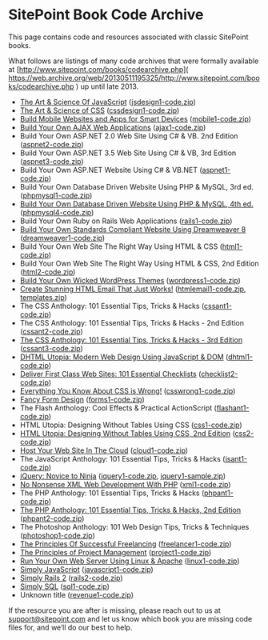 # SitePoint Book Code Archive
This page contains code and resources associated with classic
SitePoint books.

What follows are listings of many code archives that were formally
available at [http://www.sitepoint.com/books/codearchive.php](
https://web.archive.org/web/20130511195325/http://www.sitepoint.com/books/codearchive.php
) up until late 2013.


* [The Art & Science Of JavaScript](https://www.sitepoint.com/premium/books/the-art-science-of-javascript/) ([jsdesign1-code.zip](the_art_and_science_of_javascript/jsdesign1-code.zip))
* [The Art & Science of CSS](https://www.sitepoint.com/premium/books/the-art-science-of-css/) ([cssdesign1-code.zip](the_art_and_science_of_css/cssdesign1-code.zip))
* [Build Mobile Websites and Apps for Smart Devices](https://www.sitepoint.com/premium/books/build-mobile-websites-and-apps-for-smart-devices/) ([mobile1-code.zip](build_mobile_websites_and_apps_for_smart_devices/mobile1-code.zip))
* [Build Your Own AJAX Web Applications](https://www.sitepoint.com/premium/books/build-your-own-ajax-web-applications/) ([ajax1-code.zip](build_your_own_ajax_web_applications/ajax1-code.zip))
* Build Your Own ASP.NET 2.0 Web Site Using C# & VB. 2nd Edition ([aspnet2-code.zip](build_your_own_asp.net_2.0_web_site_using_c_sharp_and_vb._2nd_edition/aspnet2-code.zip))
* Build Your Own ASP.NET 3.5 Web Site Using C# & VB, 3rd Edition ([aspnet3-code.zip](build_your_own_asp.net_3.5_web_site_using_c_sharp_and_vb,_3rd_edition/aspnet3-code.zip))
* Build Your Own ASP.NET Website Using C# & VB.NET ([aspnet1-code.zip](build_your_own_asp.net_website_using_c_sharp_and_vb.net/aspnet1-code.zip))
* Build Your Own Database Driven Website Using PHP & MySQL, 3rd ed. ([phpmysql1-code.zip](build_your_own_database_driven_website_using_php_and_mysql,_3rd_ed./phpmysql1-code.zip))
* [Build Your Own Database Driven Website Using PHP & MySQL, 4th ed.](https://www.sitepoint.com/premium/books/build-your-own-database-driven-web-site-using-php-mysql-4th-edition/) ([phpmysql4-code.zip](build_your_own_database_driven_website_using_php_and_mysql,_4th_ed./phpmysql4-code.zip))
* Build Your Own Ruby on Rails Web Applications ([rails1-code.zip](build_your_own_ruby_on_rails_web_applications/rails1-code.zip))
* [Build Your Own Standards Compliant Website Using Dreamweaver 8](https://www.sitepoint.com/premium/books/build-your-own-standards-compliant-website-using-dreamweaver-8/) ([dreamweaver1-code.zip](build_your_own_standards_compliant_website_using_dreamweaver_8/dreamweaver1-code.zip))
* Build Your Own Web Site The Right Way Using HTML & CSS ([html1-code.zip](build_your_own_web_site_the_right_way_using_html_and_css/html1-code.zip))
* Build Your Own Web Site The Right Way Using HTML & CSS, 2nd Edition ([html2-code.zip](build_your_own_web_site_the_right_way_using_html_and_css,_2nd_edition/html2-code.zip))
* [Build Your Own Wicked WordPress Themes](https://www.sitepoint.com/premium/books/build-your-own-wicked-wordpress-themes/) ([wordpress1-code.zip](build_your_own_wicked_wordpress_themes/wordpress1-code.zip))
* [Create Stunning HTML Email That Just Works!](https://www.sitepoint.com/premium/books/create-stunning-html-email-that-just-works/) ([htmlemail1-code.zip](create_stunning_html_email_that_just_works/htmlemail1-code.zip), [templates.zip](create_stunning_html_email_that_just_works/templates.zip))
* The CSS Anthology: 101 Essential Tips, Tricks & Hacks ([cssant1-code.zip](the_css_anthology-101_essential_tips,_tricks_and_hacks/cssant1-code.zip))
* The CSS Anthology: 101 Essential Tips, Tricks & Hacks - 2nd Edition ([cssant2-code.zip](the_css_anthology-101_essential_tips,_tricks_and_hacks_-_2nd_edition/cssant2-code.zip))
* [The CSS Anthology: 101 Essential Tips, Tricks & Hacks - 3rd Edition](https://www.sitepoint.com/premium/books/the-css-anthology-101-essential-tips-tricks-hacks-3rd-edition/) ([cssant3-code.zip](the_css_anthology-101_essential_tips,_tricks_and_hacks_-_3rd_edition/cssant3-code.zip))
* [DHTML Utopia: Modern Web Design Using JavaScript & DOM](https://www.sitepoint.com/premium/books/dhtml-utopia-modern-web-design-using-javascript-dom/) ([dhtml1-code.zip](dhtml_utopia-modern_web_design_using_javascript_and_dom/dhtml1-code.zip))
* [Deliver First Class Web Sites: 101 Essential Checklists](https://www.sitepoint.com/premium/books/deliver-first-class-websites-101-essential-checklists/) ([checklist2-code.zip](deliver_first_class_web_sites-101_essential_checklists/checklist2-code.zip))
* [Everything You Know About CSS is Wrong!](https://www.sitepoint.com/premium/books/everything-you-know-about-css-is-wrong/) ([csswrong1-code.zip](everything_you_know_about_css_is_wrong/csswrong1-code.zip))
* [Fancy Form Design](https://www.sitepoint.com/premium/books/fancy-form-design/) ([forms1-code.zip](fancy_form_design/forms1-code.zip))
* The Flash Anthology: Cool Effects & Practical ActionScript ([flashant1-code.zip](the_flash_anthology-cool_effects_and_practical_actionscript/flashant1-code.zip))
* HTML Utopia: Designing Without Tables Using CSS ([css1-code.zip](html_utopia-designing_without_tables_using_css/css1-code.zip))
* [HTML Utopia: Designing Without Tables Using CSS, 2nd Edition](https://www.sitepoint.com/premium/books/html-utopia-designing-without-tables-using-css-2nd-edition/) ([css2-code.zip](html_utopia-designing_without_tables_using_css,_2nd_edition/css2-code.zip))
* [Host Your Web Site In The Cloud](https://www.sitepoint.com/premium/books/host-your-web-site-in-the-cloud-amazon-web-services-made-easy/) ([cloud1-code.zip](host_your_web_site_in_the_cloud/cloud1-code.zip))
* The JavaScript Anthology: 101 Essential Tips, Tricks & Hacks ([jsant1-code.zip](the_javascript_anthology-101_essential_tips,_tricks_and_hacks/jsant1-code.zip))
* [jQuery: Novice to Ninja](https://www.sitepoint.com/premium/books/jquery-novice-to-ninja/) ([jquery1-code.zip](jquery-novice_to_ninja/jquery1-code.zip), [jquery1-sample.zip](jquery-novice_to_ninja/jquery1-sample.zip))
* [No Nonsense XML Web Development With PHP](https://www.sitepoint.com/premium/books/no-nonsense-xml-web-development-with-php/) ([xml1-code.zip](no_nonsense_xml_web_development_with_php/xml1-code.zip))
* The PHP Anthology: 101 Essential Tips, Tricks & Hacks ([phpant1-code.zip](the_php_anthology-101_essential_tips,_tricks_and_hacks/phpant1-code.zip))
* [The PHP Anthology: 101 Essential Tips, Tricks & Hacks, 2nd Edition](https://www.sitepoint.com/premium/books/the-php-anthology-101-essential-tips-tricks-hacks-2nd-edition/) ([phpant2-code.zip](the_php_anthology-101_essential_tips,_tricks_and_hacks,_2nd_edition/phpant2-code.zip))
* The Photoshop Anthology: 101 Web Design Tips, Tricks & Techniques ([photoshop1-code.zip](the_photoshop_anthology-101_web_design_tips,_tricks_and_techniques/photoshop1-code.zip))
* [The Principles Of Successful Freelancing](https://www.sitepoint.com/premium/books/the-principles-of-successful-freelancing/) ([freelancer1-code.zip](the_principles_of_successful_freelancing/freelancer1-code.zip))
* [The Principles of Project Management](https://www.sitepoint.com/premium/books/the-principles-of-project-management/) ([project1-code.zip](the_principles_of_project_management/project1-code.zip))
* [Run Your Own Web Server Using Linux & Apache](https://www.sitepoint.com/premium/books/run-your-own-web-server-using-linux-apache/) ([linux1-code.zip](run_your_own_web_server_using_linux_and_apache/linux1-code.zip))
* [Simply JavaScript](https://www.sitepoint.com/premium/books/simply-javascript/) ([javascript1-code.zip](simply_javascript/javascript1-code.zip))
* [Simply Rails 2](https://www.sitepoint.com/premium/books/simply-rails-2/) ([rails2-code.zip](simply_rails_2/rails2-code.zip))
* [Simply SQL](https://www.sitepoint.com/premium/books/simply-sql/) ([sql1-code.zip](simply_sql/sql1-code.zip))
* Unknown title ([revenue1-code.zip](unknown_title/revenue1-code.zip))


If the resource you are after is missing, please reach out to us at
[support@sitepoint.com](mailto:support@sitepoint.com) and let us know
which book you are missing code files for, and we’ll do our best to
help.
